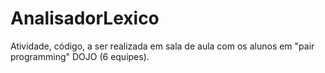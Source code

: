 # AnalisadorLexico
Atividade, código, a ser realizada em sala de aula com os alunos em "pair programming" DOJO (6 equipes).
